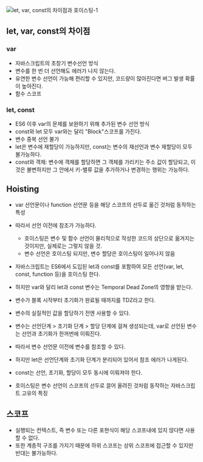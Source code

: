 ![let, var, const의 차이점과 호이스팅-1](https://user-images.githubusercontent.com/75515697/148891926-24e05631-759f-4d76-b657-c44c9ce31b9a.jpg)

## let, var, const의 차이점
### var
- 자바스크립트의 초창기 변수선언 방식
- 변수를 한 번 더 선언해도 에러가 나지 않는다.
- 유연한 변수 선언이 가능해 편리할 수 있지만, 코드량이 많아진다면 버그 발생 확률이 높아진다.
- 함수 스코프

### let, const
- ES6 이후 var의 문제를 보완하기 위해 추가된 변수 선언 방식
- const와 let 모두 var와는 달리 "Block"스코프를 가진다.
- 변수 중복 선언 불가
- let은 변수에 재할당이 가능하지만, const는 변수의 재선언과 변수 재할당이 모두 불가능하다.
- const와 객체: 변수에 객체를 할당하면 그 객체를 가리키는 주소 값이 할당되고, 이것은 불변하지만 그 안에서 키-밸류 값을 추가하거나 변경하는 행위는 가능하다.

## Hoisting
- var 선언문이나 function 선언문 등을 해당 스코프의 선두로 옮긴 것처럼 동작하는 특성
- 따라서 선언 이전에 참조가 가능하다.
  - 호이스팅은 변수 및 함수 선언이 물리적으로 작성한 코드의 상단으로 옮겨지는 것이지만, 실제로는 그렇지 않을 것.
  - 변수 선언은 호이스팅 되지만, 변수 할당은 호이스팅이 일어나지 않음
- 자바스크립트는 ES6에서 도입된 let과 const를 포함하여 모든 선언(var, let, const, function 등)을 호이스팅 한다.
- 하지만 var와 달리 let과 const 변수는 Temporal Dead Zone의 영향을 받는다.
- 변수가 블록 시작부터 초기화가 완료될 때까지를 TDZ라고 한다.
- 변수의 실질적인 값을 할당하기 전엔 사용할 수 있다.

- 변수는 선언단계 > 초기화 단계 > 할당 단계에 걸쳐 생성되는데, var로 선언된 변수는 선언과 초기화가 한꺼번에 이뤄진다.
- 따라서 변수 선언문 이전에 변수를 참조할 수 있다.
- 하지만 let은 선언단계와 초기화 단계가 분리되어 있어서 참조 에러가 나게된다.
- const는 선언, 초기화, 할당이 모두 동시에 이뤄져야 한다.

- 호이스팅은 변수 선언이 스코프의 선두로 끌어 올려진 것처럼 동작하는 자바스크립트 고유의 특징

## 스코프
- 실행되는 컨텍스트, 즉 변수 또는 다른 포현식이 해당 스코프내에 있지 않다면 사용할 수 없다.
- 또한 계층적 구조를 가지기 때문에 하위 스코프는 상위 스코프에 접근할 수 있지만 반대는 불가능하다.
